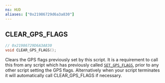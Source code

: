 ```yaml
---
ns: HUD
aliases: ["0x21986729d6a3a830"]
---
```

## CLEAR_GPS_FLAGS

```c
// 0x21986729D6A3A830
void CLEAR_GPS_FLAGS();
```

Clears the GPS flags previously set by this script. It is a requirement to call this from any script which has previously called [`SET_GPS_FLAGS`](#_0x5B440763A4C8D15B), prior to any other script setting the GPS flags. Alternatively when your script terminates it will automatically call CLEAR_GPS_FLAGS if necessary.

